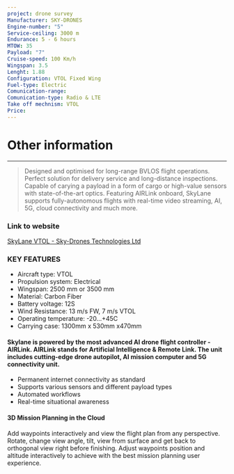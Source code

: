 ```yaml
---
project: drone survey
Manufacturer: SKY-DRONES
Engine-number: "5"
Service-ceiling: 3000 m
Endurance: 5 - 6 hours
MTOW: 35
Payload: "7"
Cruise-speed: 100 Km/h
Wingspan: 3.5
Lenght: 1.88
Configuration: VTOL Fixed Wing
Fuel-type: Electric
Comunication-range: 
Comunication-type: Radio & LTE
Take off mechnism: VTOL
Price:
---
```

# Other information
---
>Designed and optimised for long-range BVLOS flight operations. Perfect solution for delivery service and long-distance inspections. Capable of carying a payload in a form of cargo or high-value sensors with state-of-the-art optics. 
>Featuring AIRLink onboard, SkyLane supports fully-autonomous flights with real-time video streaming, AI, 5G, cloud connectivity and much more.
### Link to website
[SkyLane VTOL - Sky-Drones Technologies Ltd](https://sky-drones.com/skylane)
### KEY FEATURES  
- Aircraft type: VTOL
- Propulsion system: Electrical
- Wingspan: 2500 mm or 3500 mm
- Material: Carbon Fiber
- Battery voltage: 12S
- Wind Resistance: 13 m/s FW, 7 m/s VTOL
- Operating temperature: -20...+45C
- Carrying case: 1300mm x 530mm x470mm

#### Skylane is powered by the most advanced AI drone flight controller - AIRLink. AIRLink stands for Artificial Intelligence & Remote Link. The unit includes cutting-edge drone autopilot, AI mission computer and 5G connectivity unit.
- Permanent internet connectivity as standard
- Supports various sensors and different payload types
- Automated workflows
- Real-time situational awareness

#### 3D Mission Planning in the Cloud
Add waypoints interactively and view the flight plan from any perspective. Rotate, change view angle, tilt, view from surface and get back to orthogonal view right before finishing. Adjust waypoints position and altitude interactively to achieve with the best mission planning user experience.